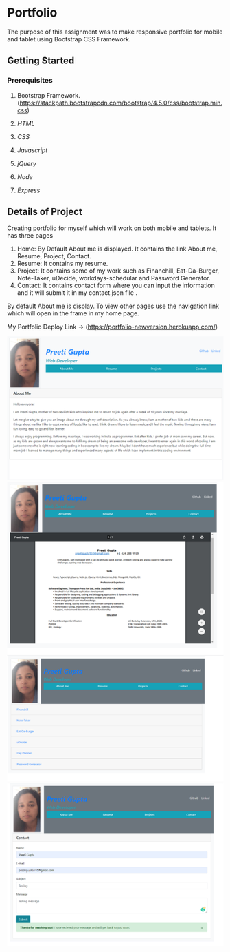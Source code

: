 # Portfolio

The purpose of this assignment was to make responsive portfolio for mobile and tablet using Bootstrap CSS Framework.  
 

## Getting Started

### Prerequisites
1. Bootstrap Framework.(https://stackpath.bootstrapcdn.com/bootstrap/4.5.0/css/bootstrap.min.css)

2. *HTML*

3. *CSS*

4. *Javascript*

5. *jQuery*

6. *Node*

7. *Express*


##  Details of Project

Creating portfolio for myself which will work on both mobile and tablets. It has three pages
1. Home: By Default About me is displayed. It contains the link About me, Resume, Project, Contact.  
2. Resume: It contains my resume.
3. Project: It contains some of my work such as Financhill, Eat-Da-Burger, Note-Taker, uDecide, workdays-schedular and Password Generator.
4. Contact: It contains contact form where you can input the information and it will submit it in my contact.json file .


By default About me is display. To view other pages use the navigation link which will open in the frame in my home page.


My Portfolio Deploy Link ->  (https://portfolio-newversion.herokuapp.com/)

![Snapshot](public/assets/images/portfolio1.png)
![Snapshot](public/assets/images/portfolio2.png)
![Snapshot](public/assets/images/portfolio3.png)
![Snapshot](public/assets/images/portfolio4.png)
